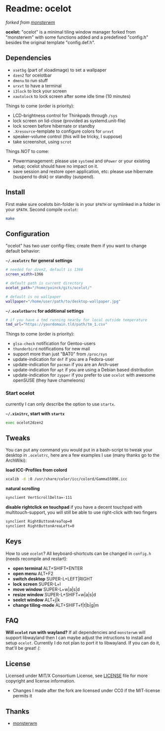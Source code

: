 # Readme: ocelot
*forked from [monsterwm](https://github.com/c00kiemon5ter/monsterwm)*

**ocelot:**
"ocelot" is a minimal tiling window manager forked from "monsterwm" with
some functions added and a predefined "config.h" besides the original template
"config.def.h".

## Dependencies

- `xsetbg` (part of xloadimage) to set a wallpaper
- `dzen2` for ocelotbar
- `dmenu` to run stuff
- `urxvt` to have a terminal
- `i3lock` to lock your screen
- `xautolock` to lock screen after some idle time (10 minutes)

Things to come (order is priority):
- LCD-brightness control for Thinkpads through `/sys`
- lock screen on lid-close (provided as systemd.unit-file)
- lock screen before hibernate or standby
- `.Xresource`-template to configure colors for `urxvt`
- speaker-volume control (this will be tricky, I suppose)
- take screenshot, using `scrot`

Things *NOT* to come:
- Powermanagement: please use `systemd` and `UPower` or your existing setup; ocelot should have no impact on it.
- save session and restore open application, etc: please use hibernate (suspend to disk) or standby (suspend).

## Install
First make sure ocelots bin-folder is in your `$PATH` or symlinked in a folder
in your `$PATH`. Second compile `ocelot`:
```.sh
make
```

## Configuration
"ocelot" has two user config-files; create them if you want to change default
behavior:

**`~/.ocelotrc` for general settings**
```.sh
# needed for dzen2, default is 1366
screen_width=1366

# default path is current directory
ocelot_path="/home/poinck/gits/ocelot/"

# default is no wallpaper
wallpaper="/home/user/path/to/desktop-wallpaper.jpg"
```

**`~/.ocelotbarrc` for additional settings**
```.sh
# if you have a tmd running nearby for local outside temperature
tmd_url="https://yourdomain.tld/path/tm_1.csv"
```

Things to come (order is priority):
- `glsa-check` notification for Gentoo-users
- `thunderbird` notifications for new mail
- support more than just "BAT0" from `/proc/sys`
- update-indication for `dnf` if you are a Fedora-user
- update-indication for `pacman` if you are an Arch-user
- update-indication for `apt` if you are using a Debian based distribution
- update-indication for `zypper` if you prefer to use `ocelot` with awesome openSUSE (they have chameleons)

### Start ocelot
currently I can only describe the option to use `startx`.

**`~/.xinitrc`, start with `startx`**
```.sh
exec ocelot2dzen2
```

## Tweaks
You can put any command you would put in a bash-script to tweak your desktop in `.ocelotrc`, here are a few examples I use (many thanks go to the ArchWiki):

**load ICC-Profiles from colord**
```.sh
xcalib -d :0 /usr/share/color/icc/colord/Gamma5500K.icc
```

**natural scrolling**
```.sh
synclient VertScrollDelta=-111
```

**disable rightclick on touchpad**
if you have a decent touchpad with multitouch-support, you will still be able to use right-click with two fingers
```.sh
synclient RightButtonAreaTop=0
synclient RightButtonAreaLeft=0
```

## Keys
How to use `ocelot`? All keyboard-shortcuts can be changed in `config.h` (needs recompile and restart):

- **open terminal** ALT+SHIFT+ENTER
- **open menu** ALT+F2
- **switch desktop** SUPER-L+LEFT|RIGHT
- **lock screen** SUPER-L+l
- **move window** SUPER-L+w|a|s|d
- **resize window** SUPER-L+SHIFT+w|a|s|d
- **seelct window** ALT+j|k
- **change tiling-mode** ALT+SHIFT+f|t|b|g|m

## FAQ

**Will `ocelot` run with wayland?**
If all dependencies and `monsterwm` will support libwayland then I can maybe adjust the intructions to install and setup `ocelot`. Currently I do not plan to port it to libwayland. If you can do it, that'll be great! *(:*

## License
Licensed under MIT/X Consortium License, see [LICENSE][law] file for more
copyright and license information.
- Changes I made after the fork are licensed under CC0 if the MIT-license
permits it

  [law]: https://raw.github.com/c00kiemon5ter/monsterwm/master/LICENSE

## Thanks
- [monsterwm](https://github.com/c00kiemon5ter/monsterwm)


